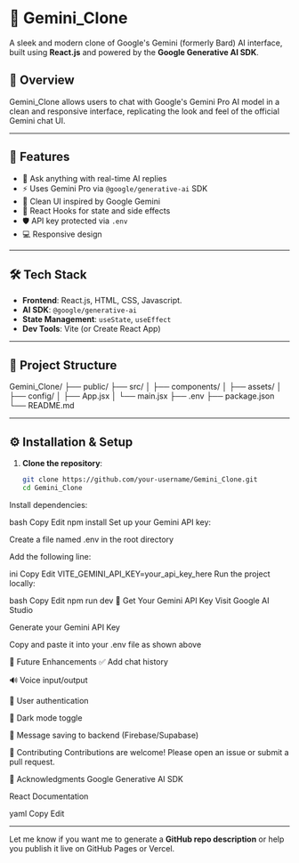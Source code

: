 # 🔮 Gemini_Clone

A sleek and modern clone of Google's Gemini (formerly Bard) AI interface, built using **React.js** and powered by the **Google Generative AI SDK**.

## 📌 Overview

Gemini_Clone allows users to chat with Google's Gemini Pro AI model in a clean and responsive interface, replicating the look and feel of the official Gemini chat UI.

---

## 🚀 Features

- 💬 Ask anything with real-time AI replies
- ⚡ Uses Gemini Pro via `@google/generative-ai` SDK
- 🎨 Clean UI inspired by Google Gemini
- 🧠 React Hooks for state and side effects
- 🛡️ API key protected via `.env`
- 💻 Responsive design

---

## 🛠 Tech Stack

- **Frontend**: React.js, HTML, CSS, Javascript.
- **AI SDK**: `@google/generative-ai`
- **State Management**: `useState`, `useEffect`
- **Dev Tools**: Vite (or Create React App)

---

## 📂 Project Structure

Gemini_Clone/
├── public/
├── src/
│ ├── components/
│ ├── assets/
│ ├── config/
│ ├── App.jsx
│ └── main.jsx
├── .env
├── package.json
└── README.md

---

## ⚙️ Installation & Setup

1. **Clone the repository**:
   ```bash
   git clone https://github.com/your-username/Gemini_Clone.git
   cd Gemini_Clone
Install dependencies:

bash
Copy
Edit
npm install
Set up your Gemini API key:

Create a file named .env in the root directory

Add the following line:

ini
Copy
Edit
VITE_GEMINI_API_KEY=your_api_key_here
Run the project locally:

bash
Copy
Edit
npm run dev
🔑 Get Your Gemini API Key
Visit Google AI Studio

Generate your Gemini API Key

Copy and paste it into your .env file as shown above

📌 Future Enhancements
✅ Add chat history

🔊 Voice input/output

🧠 User authentication

🌙 Dark mode toggle

🧾 Message saving to backend (Firebase/Supabase)

🤝 Contributing
Contributions are welcome! Please open an issue or submit a pull request.

🙌 Acknowledgments
Google Generative AI SDK

React Documentation

yaml
Copy
Edit

---

Let me know if you want me to generate a **GitHub repo description** or help you publish it live on GitHub Pages or Vercel.
